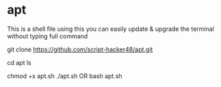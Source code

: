 # apt
This is a shell file using this you can easily update & upgrade the terminal without typing full command 

git clone https://github.com/script-hacker48/apt.git

cd apt 
ls

chmod +x apt.sh
./apt.sh
        OR
bash apt.sh
